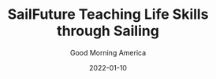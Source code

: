 ---
title: SailFuture Teaching Life Skills through Sailing
description: SailFuture Academy is a free, private school in Florida that teaches disadvantaged youth life skills including the art of sailing.
imageurl: https://res.cloudinary.com/dbhwzxw0k/image/upload/v1644883984/Sail-Future-Sailing-e1634671283165.jpg
author: Good Morning America
articlelink: https://www.goodmorningamerica.com/news/video/teaching-life-skills-sailing-80478689
authorlink: https://res.cloudinary.com/dbhwzxw0k/image/upload/v1644884581/Gma_logo.jpg
date: 2022-01-10
tags:
  - left
  - center
  - right
---